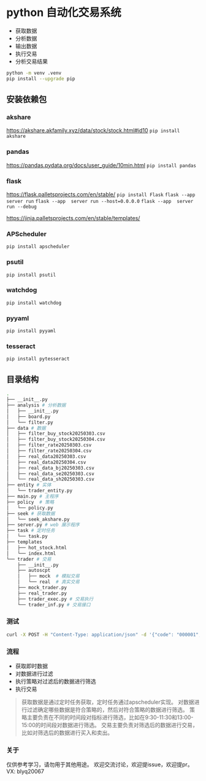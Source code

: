 # python 自动化交易系统

* 获取数据
* 分析数据
* 输出数据
* 执行交易
* 分析交易结果

```sh
python -m venv .venv
pip install --upgrade pip
```
## 安装依赖包

### akshare
https://akshare.akfamily.xyz/data/stock/stock.html#id10
`pip install akshare`

### pandas
https://pandas.pydata.org/docs/user_guide/10min.html
`pip install pandas`

### flask
https://flask.palletsprojects.com/en/stable/
`pip install Flask`
`flask --app  server run`
`flask --app  server run --host=0.0.0.0`
`flask --app  server run --debug`

https://jinja.palletsprojects.com/en/stable/templates/

### APScheduler
`pip install apscheduler`

### psutil
`pip install psutil`

### watchdog
`pip install watchdog`

### pyyaml
`pip install pyyaml`

### tesseract
`pip install pytesseract`


## 目录结构
```sh
.
├── __init__.py
├── analysis # 分析数据
│   ├── __init__.py
│   ├── board.py
│   └── filter.py
├── data # 数据
│   ├── filter_buy_stock20250303.csv
│   ├── filter_buy_stock20250304.csv
│   ├── filter_rate20250303.csv
│   ├── filter_rate20250304.csv
│   ├── real_data20250303.csv
│   ├── real_data20250304.csv
│   ├── real_data_bj20250303.csv
│   ├── real_data_se20250303.csv
│   └── real_data_sh20250303.csv
├── entity # 实体
│   └── trader_entity.py
├── main.py # 主程序
├── policy  # 策略
│   └── policy.py
├── seek # 获取数据
│   └── seek_akshare.py
├── server.py # web 展示程序
├── task # 定时任务
│   └── task.py
├── templates
│   ├── hot_stock.html
│   └── index.html
└── trader # 交易
    ├── __init__.py
    ├── autoscpt
    │   ├── mock  # 模拟交易
    │   └── real  # 真实交易
    ├── mock_trader.py
    ├── real_trader.py
    ├── trader_exec.py # 交易执行
    └── trader_inf.py # 交易接口
```

### 测试
```sh
curl -X POST -H "Content-Type: application/json" -d '{"code": "000001", "num": "100"}' http://127.0.0.1:5000/api/buy

```

### 流程
* 获取即时数据
* 对数据进行过滤
* 执行策略对过滤后的数据进行筛选
* 执行交易
> 获取数据是通过定时任务获取，定时任务通过apscheduler实现。
> 对数据进行过滤确定哪些数据是符合策略的，然后对符合策略的数据进行筛选。
> 策略主要负责在不同的时间段对指标进行筛选，比如在9:30-11:30和13:00-15:00的时间段对数据进行筛选。
> 交易主要负责对筛选后的数据进行交易，比如对筛选后的数据进行买入和卖出。

### 关于
仅供参考学习，请勿用于其他用途。
欢迎交流讨论，欢迎提issue，欢迎提pr。VX: blyq20067